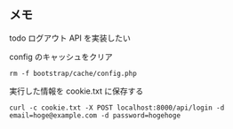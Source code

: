 ## メモ

todo ログアウト API を実装したい

config のキャッシュをクリア

```
rm -f bootstrap/cache/config.php
```

実行した情報を cookie.txt に保存する

```
curl -c cookie.txt -X POST localhost:8000/api/login -d email=hoge@example.com -d password=hogehoge
```
